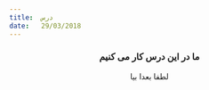 ```yaml
---
title:  درس
date:   29/03/2018
---
```


### <center>ما در این درس کار می کنیم</center>
<center>لطفا بعدا بیا</center>